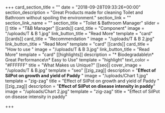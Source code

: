 +++
card_section_title = ""
date = "2018-09-28T09:33:26+00:00"
section_description = "Great Products made for cleaning Toilet and Bathroom without spoiling the environment."
section_link = ""
section_link_name = ""
section_title = "Toilet & Bathroom Manager"
slider = []
title = "T&B Manager"
[[cards]]
card_title = "Component"
image = "/uploads/T & B 1.jpg"
link_button_title = "Read More"
template = "card"
[[cards]]
card_title = "Recommendation "
image = "/uploads/T & B 2.jpg"
link_button_title = "Read More"
template = "card"
[[cards]]
card_title = "How to use "
image = "/uploads/T & B 3.jpg"
link_button_title = "Read More"
template = "card"
[[highlights]]
description = "* Biodegradable\n* Great Performance\n* Easy to Use"
template = "highlight"
text_color = "#FFFFFF"
title = "What Makes us Unique?"
[[seo]]
cover_image = "/uploads/T & B.jpg"
template = "seo"
[[zig_zag]]
description = "**Effect of SilPot on growth and yield of Paddy** "
image = "/uploads/Chart 1.jpg"
template = "zig-zag"
title = "Effect of SilPot on growth and yield of Paddy "
[[zig_zag]]
description = "**Effect of SilPot on disease intensity in paddy**"
image = "/uploads/Chart 2.jpg"
template = "zig-zag"
title = "Effect of SilPot on disease intensity in paddy"

+++
